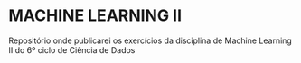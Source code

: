 # MACHINE LEARNING II
Repositório onde publicarei os exercícios da disciplina de Machine Learning II do 6º ciclo de Ciência de Dados
